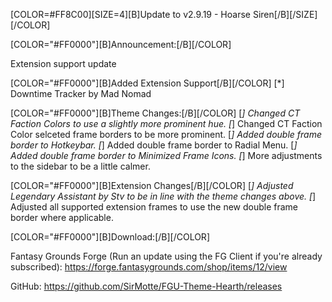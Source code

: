 [COLOR=#FF8C00][SIZE=4][B]Update to v2.9.19 - Hoarse Siren[/B][/SIZE][/COLOR]


[COLOR="#FF0000"][B]Announcement:[/B][/COLOR]

Extension support update

[COLOR="#FF0000"][B]Added Extension Support[/B][/COLOR]
[*] Downtime Tracker by Mad Nomad

[COLOR="#FF0000"][B]Theme Changes:[/B][/COLOR]
[*] Changed CT Faction Colors to use a slightly more prominent hue.
[*] Changed CT Faction Color selceted frame borders to be more prominent.
[*] Added double frame border to Hotkeybar.
[*] Added double frame border to Radial Menu.
[*] Added double frame border to Minimized Frame Icons.
[*] More adjustments to the sidebar to be a little calmer.

[COLOR="#FF0000"][B]Extension Changes[/B][/COLOR]
[*] Adjusted Legendary Assistant by Stv to be in line with the theme changes above.
[*] Adjusted all supported extension frames to use the new double frame border where applicable.

[COLOR="#FF0000"][B]Download:[/B][/COLOR]

Fantasy Grounds Forge
(Run an update using the FG Client if you're already subscribed):
https://forge.fantasygrounds.com/shop/items/12/view

GitHub:
https://github.com/SirMotte/FGU-Theme-Hearth/releases

